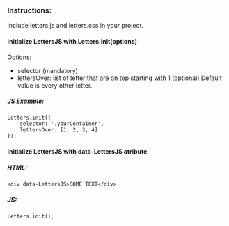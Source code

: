 ### Instructions:

Include letters.js and letters.css in your project.

#### Initialize LettersJS with Letters.init(options)

Options:

-   selector (mandatory)
-   lettersOver: list of letter that are on top starting with 1 (optional) Default value is every other letter.

##### JS Example:

```
Letters.init({
	selector: '.yourContainer',
	lettersOver: [1, 2, 3, 4]
});
```

#### Initialize LettersJS with data-LettersJS atribute

##### HTML:

```
<div data-LettersJS>SOME TEXT</div>
```

##### JS:

```
Letters.init();
```
